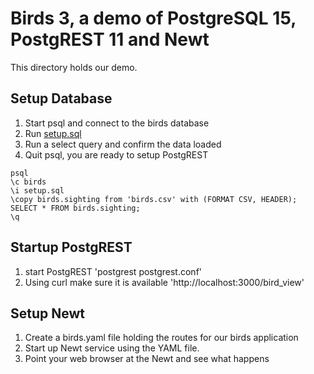 
# Birds 3, a demo of PostgreSQL 15, PostgREST 11 and Newt

This directory holds our demo.

## Setup Database

1. Start psql and connect to the birds database
2. Run [setup.sql](setup.sql)
3. Run a select query and confirm the data loaded
4. Quit psql, you are ready to setup PostgREST

~~~
psql
\c birds
\i setup.sql
\copy birds.sighting from 'birds.csv' with (FORMAT CSV, HEADER);
SELECT * FROM birds.sighting;
\q
~~~

## Startup PostgREST

1. start PostgREST 'postgrest postgrest.conf'
2. Using curl make sure it is available 'http://localhost:3000/bird_view'

## Setup Newt

1. Create a birds.yaml file holding the routes for our birds application
2. Start up Newt service using the YAML file.
3. Point your web browser at the Newt and see what happens


